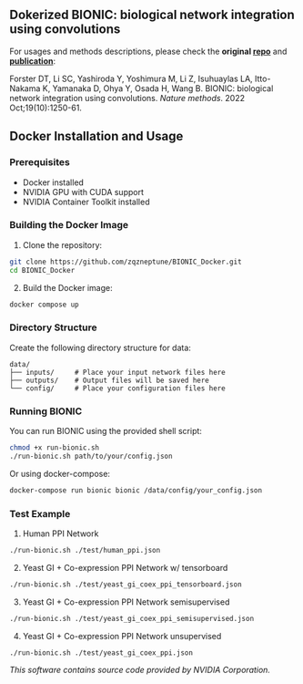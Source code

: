 ## Dokerized BIONIC: biological network integration using convolutions

For usages and methods descriptions, please check the **original [repo](https://github.com/bowang-lab/BIONIC)** and **[publication](https://www.nature.com/articles/s41592-022-01616-x)**:

Forster DT, Li SC, Yashiroda Y, Yoshimura M, Li Z, Isuhuaylas LA, Itto-Nakama K, Yamanaka D, Ohya Y, Osada H, Wang B. BIONIC: biological network integration using convolutions. *Nature methods*. 2022 Oct;19(10):1250-61.

## Docker Installation and Usage

### Prerequisites
- Docker installed
- NVIDIA GPU with CUDA support
- NVIDIA Container Toolkit installed

### Building the Docker Image
1. Clone the repository:
```bash
git clone https://github.com/zqzneptune/BIONIC_Docker.git
cd BIONIC_Docker
```

2. Build the Docker image:
```bash
docker compose up
```

### Directory Structure
Create the following directory structure for data:
```
data/
├── inputs/     # Place your input network files here
├── outputs/    # Output files will be saved here
└── config/     # Place your configuration files here
```

### Running BIONIC
You can run BIONIC using the provided shell script:
```bash
chmod +x run-bionic.sh
./run-bionic.sh path/to/your/config.json
```

Or using docker-compose:
```bash
docker-compose run bionic bionic /data/config/your_config.json
```

### Test Example
1. Human PPI Network

```bash
./run-bionic.sh ./test/human_ppi.json
```

2. Yeast GI + Co-expression PPI Network w/ tensorboard

```bash
./run-bionic.sh ./test/yeast_gi_coex_ppi_tensorboard.json
```

3. Yeast GI + Co-expression PPI Network semisupervised

```bash
./run-bionic.sh ./test/yeast_gi_coex_ppi_semisupervised.json
```

4. Yeast GI + Co-expression PPI Network unsupervised

```bash
./run-bionic.sh ./test/yeast_gi_coex_ppi.json
```


*This software contains source code provided by NVIDIA Corporation.*
